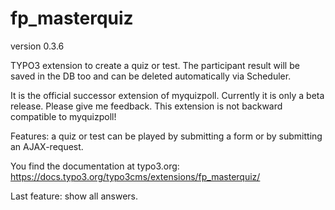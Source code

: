 # fp_masterquiz

version 0.3.6

TYPO3 extension to create a quiz or test. The participant result will be saved in the DB too and can be deleted automatically via Scheduler.

It is the official successor extension of myquizpoll.
Currently it is only a beta release. Please give me feedback.
This extension is not backward compatible to myquizpoll!

Features: a quiz or test can be played by submitting a form or by submitting an AJAX-request.

You find the documentation at typo3.org: https://docs.typo3.org/typo3cms/extensions/fp_masterquiz/

Last feature: show all answers.